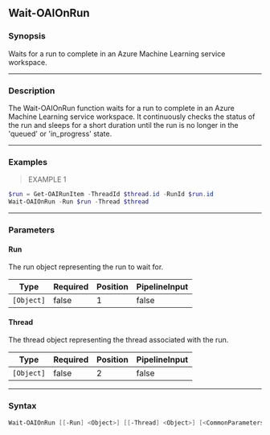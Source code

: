 Wait-OAIOnRun
-------------

### Synopsis
Waits for a run to complete in an Azure Machine Learning service workspace.

---

### Description

The Wait-OAIOnRun function waits for a run to complete in an Azure Machine Learning service workspace. It continuously checks the status of the run and sleeps for a short duration until the run is no longer in the 'queued' or 'in_progress' state.

---

### Examples
> EXAMPLE 1

```PowerShell
$run = Get-OAIRunItem -ThreadId $thread.id -RunId $run.id
Wait-OAIOnRun -Run $run -Thread $thread
```

---

### Parameters
#### **Run**
The run object representing the run to wait for.

|Type      |Required|Position|PipelineInput|
|----------|--------|--------|-------------|
|`[Object]`|false   |1       |false        |

#### **Thread**
The thread object representing the thread associated with the run.

|Type      |Required|Position|PipelineInput|
|----------|--------|--------|-------------|
|`[Object]`|false   |2       |false        |

---

### Syntax
```PowerShell
Wait-OAIOnRun [[-Run] <Object>] [[-Thread] <Object>] [<CommonParameters>]
```
